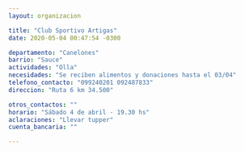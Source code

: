 ```yaml
---
layout: organizacion

title: "Club Sportivo Artigas"
date: 2020-05-04 00:47:54 -0300

departamento: "Canelones"
barrio: "Sauce"
actividades: "Olla"
necesidades: "Se reciben alimentos y donaciones hasta el 03/04"
telefono_contacto: "099240201 092487833"
direccion: "Ruta 6 km 34.500"

otros_contactos: ""
horario: "Sábado 4 de abril - 19.30 hs"
aclaraciones: "Llevar tupper"
cuenta_bancaria: ""

---
```

